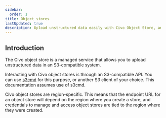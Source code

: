 ```yaml
---
sidebar:
  order: 1
title: Object stores
lastUpdated: true
description: Upload unstructured data easily with Civo Object Store, an S3-compatible managed service. Use an S3 client to interact with region-specific object stores.
---
```


<head>
  <title>Data Management with Civo Object Stores | Civo Documentation</title>
</head>

## Introduction

The Civo object store is a managed service that allows you to upload unstructured data in an S3-compatible system.

Interacting with Civo object stores is through an S3-compatible API. You can use [s3cmd](https://github.com/s3tools/s3cmd) for this purpose, or another S3 client of your choice. This documentation assumes use of s3cmd.

Civo object stores are region-specific. This means that the endpoint URL for an object store will depend on the region where you create a store, and credentials to manage and access object stores are tied to the region where they were created.

